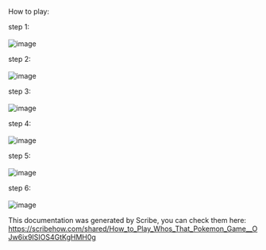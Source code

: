 How to play:

step 1: <br><br>
![image](https://user-images.githubusercontent.com/95306492/224124929-f2d3bfa4-148a-4f89-8301-031d097ecdd1.png)

step 2: <br><br>
![image](https://user-images.githubusercontent.com/95306492/224125003-743d0c0e-be97-4081-8a9b-16c59e4dadf6.png)

step 3: <br><br>
![image](https://user-images.githubusercontent.com/95306492/224125101-d1cf8c92-7b00-45da-a704-086d6ecabffe.png)

step 4: <br><br>
![image](https://user-images.githubusercontent.com/95306492/224125297-84f3fc24-2813-4ab5-b011-fd1507b9c27f.png)

step 5: <br><br>
![image](https://user-images.githubusercontent.com/95306492/224125411-6ddeb261-9a5c-47cd-af2b-c143714a0830.png)

step 6: <br><br>
![image](https://user-images.githubusercontent.com/95306492/224125512-c6a1e6df-a8ff-44c3-96dd-f5d6785ebe3b.png)


This documentation was generated by Scribe, you can check them here: https://scribehow.com/shared/How_to_Play_Whos_That_Pokemon_Game__OJw6ix9ISIOS4GtKgHMH0g

